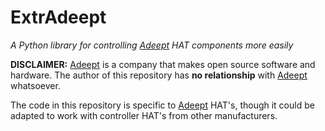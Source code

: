 # ExtrAdeept
*A Python library for controlling [Adeept](https://www.adeept.com) HAT components more easily*

**DISCLAIMER:**  [Adeept](https://www.adeept.com) is a company that makes open source software and hardware.  The author of this repository has **no relationship** with [Adeept](https://www.adeept.com) whatsoever.

The code in this repository is specific to [Adeept](https://www.adeept.com) HAT's, though it could be adapted to work with controller HAT's from other manufacturers.
